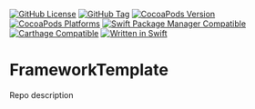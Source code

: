 [![GitHub License](https://img.shields.io/github/license/XCEssentials/FrameworkTemplate.svg?longCache=true)](LICENSE)
[![GitHub Tag](https://img.shields.io/github/tag/XCEssentials/FrameworkTemplate.svg?longCache=true)](https://github.com/XCEssentials/FrameworkTemplate/tags)
[![CocoaPods Version](https://img.shields.io/cocoapods/v/XCEFrameworkTemplate.svg?longCache=true)](XCEFrameworkTemplate.podspec)
[![CocoaPods Platforms](https://img.shields.io/cocoapods/p/XCEFrameworkTemplate.svg?longCache=true)](XCEFrameworkTemplate.podspec)
[![Swift Package Manager Compatible](https://img.shields.io/badge/SPM-compatible-brightgreen.svg?longCache=true)](Package.swift)
[![Carthage Compatible](https://img.shields.io/badge/Carthage-compatible-brightgreen.svg?longCache=true)](https://github.com/Carthage/Carthage)
[![Written in Swift](https://img.shields.io/badge/Swift-4.2-orange.svg?longCache=true)](https://swift.org)

# FrameworkTemplate

Repo description
